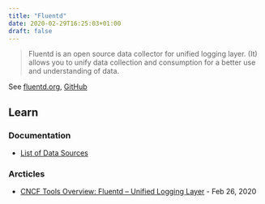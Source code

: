 ```yaml
---
title: "Fluentd"
date: 2020-02-29T16:25:03+01:00
draft: false
---
```


> Fluentd is an open source data collector for unified logging layer. (It) allows you to unify data collection and consumption for a better use and understanding of data.

See [fluentd.org](https://www.fluentd.org/), [GitHub](https://github.com/fluent/fluentd/)

## Learn

### Documentation

- [List of Data Sources](https://www.fluentd.org/datasources)

### Arcticles

- [CNCF Tools Overview: Fluentd – Unified Logging Layer](https://www.cncf.io/blog/2020/02/26/cncf-tools-overview-fluentd-unified-logging-layer/) - Feb 26, 2020

